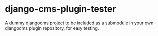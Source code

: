 # django-cms-plugin-tester
A dummy djangocms project to be included as a submodule in your own djangocms plugin repository, for easy testing.
